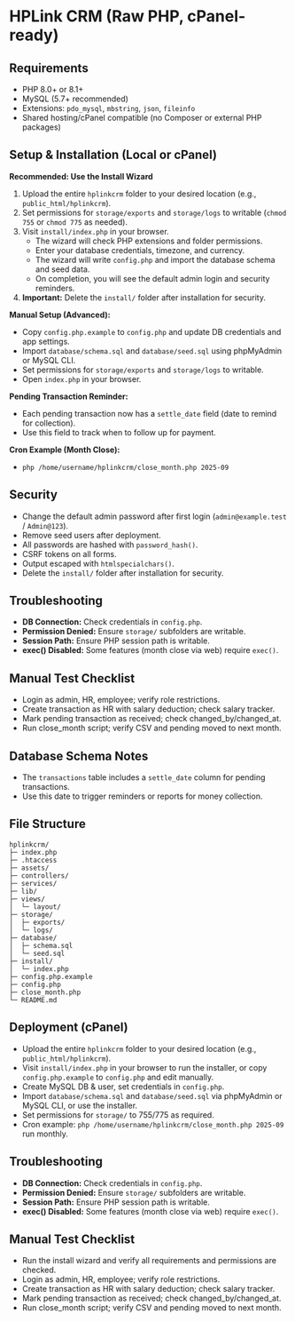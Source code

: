 # HPLink CRM (Raw PHP, cPanel-ready)

## Requirements

- PHP 8.0+ or 8.1+
- MySQL (5.7+ recommended)
- Extensions: `pdo_mysql`, `mbstring`, `json`, `fileinfo`
- Shared hosting/cPanel compatible (no Composer or external PHP packages)

## Setup & Installation (Local or cPanel)

**Recommended: Use the Install Wizard**

1. Upload the entire `hplinkcrm` folder to your desired location (e.g., `public_html/hplinkcrm`).
2. Set permissions for `storage/exports` and `storage/logs` to writable (`chmod 755` or `chmod 775` as needed).
3. Visit `install/index.php` in your browser.
   - The wizard will check PHP extensions and folder permissions.
   - Enter your database credentials, timezone, and currency.
   - The wizard will write `config.php` and import the database schema and seed data.
   - On completion, you will see the default admin login and security reminders.
4. **Important:** Delete the `install/` folder after installation for security.

**Manual Setup (Advanced):**

- Copy `config.php.example` to `config.php` and update DB credentials and app settings.
- Import `database/schema.sql` and `database/seed.sql` using phpMyAdmin or MySQL CLI.
- Set permissions for `storage/exports` and `storage/logs` to writable.
- Open `index.php` in your browser.

**Pending Transaction Reminder:**
- Each pending transaction now has a `settle_date` field (date to remind for collection).
- Use this field to track when to follow up for payment.

**Cron Example (Month Close):**
- `php /home/username/hplinkcrm/close_month.php 2025-09`

## Security

- Change the default admin password after first login (`admin@example.test` / `Admin@123`).
- Remove seed users after deployment.
- All passwords are hashed with `password_hash()`.
- CSRF tokens on all forms.
- Output escaped with `htmlspecialchars()`.
- Delete the `install/` folder after installation for security.

## Troubleshooting

- **DB Connection:** Check credentials in `config.php`.
- **Permission Denied:** Ensure `storage/` subfolders are writable.
- **Session Path:** Ensure PHP session path is writable.
- **exec() Disabled:** Some features (month close via web) require `exec()`.

## Manual Test Checklist

- Login as admin, HR, employee; verify role restrictions.
- Create transaction as HR with salary deduction; check salary tracker.
- Mark pending transaction as received; check changed_by/changed_at.
- Run close_month script; verify CSV and pending moved to next month.

## Database Schema Notes

- The `transactions` table includes a `settle_date` column for pending transactions.
- Use this date to trigger reminders or reports for money collection.

## File Structure

```
hplinkcrm/
├─ index.php
├─ .htaccess
├─ assets/
├─ controllers/
├─ services/
├─ lib/
├─ views/
│  └─ layout/
├─ storage/
│  ├─ exports/
│  └─ logs/
├─ database/
│  ├─ schema.sql
│  └─ seed.sql
├─ install/
│  └─ index.php
├─ config.php.example
├─ config.php
├─ close_month.php
└─ README.md
```

## Deployment (cPanel)

- Upload the entire `hplinkcrm` folder to your desired location (e.g., `public_html/hplinkcrm`).
- Visit `install/index.php` in your browser to run the installer, or copy `config.php.example` to `config.php` and edit manually.
- Create MySQL DB & user, set credentials in `config.php`.
- Import `database/schema.sql` and `database/seed.sql` via phpMyAdmin or MySQL CLI, or use the installer.
- Set permissions for `storage/` to 755/775 as required.
- Cron example: `php /home/username/hplinkcrm/close_month.php 2025-09` run monthly.

## Troubleshooting

- **DB Connection:** Check credentials in `config.php`.
- **Permission Denied:** Ensure `storage/` subfolders are writable.
- **Session Path:** Ensure PHP session path is writable.
- **exec() Disabled:** Some features (month close via web) require `exec()`.

## Manual Test Checklist

- Run the install wizard and verify all requirements and permissions are checked.
- Login as admin, HR, employee; verify role restrictions.
- Create transaction as HR with salary deduction; check salary tracker.
- Mark pending transaction as received; check changed_by/changed_at.
- Run close_month script; verify CSV and pending moved to next month.
